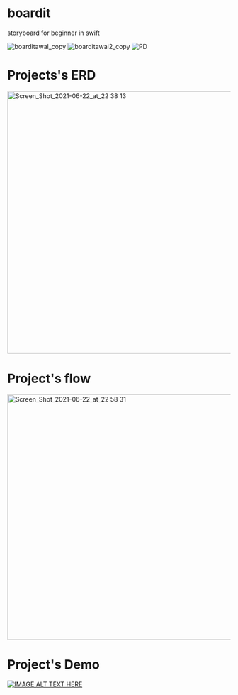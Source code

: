 # boardit
storyboard for beginner in swift

![boarditawal_copy](https://user-images.githubusercontent.com/41385867/139180270-47f9c448-2b33-401d-ae68-8aaf561e01d9.jpg)
![boarditawal2_copy](https://user-images.githubusercontent.com/41385867/139180333-cf18a4d3-b7c5-431d-b4fb-52ebe90ce83f.jpg)
![PD](https://user-images.githubusercontent.com/41385867/139180375-6f901fc9-42b7-4677-8e4e-96ebbb856b1b.jpg)

# Projects's ERD
<img width="591" alt="Screen_Shot_2021-06-22_at_22 38 13" src="https://user-images.githubusercontent.com/41385867/139180472-f28faf34-7259-40ac-a54c-f3095adee6ad.png">

# Project's flow
<img width="552" alt="Screen_Shot_2021-06-22_at_22 58 31" src="https://user-images.githubusercontent.com/41385867/139180531-420c8b65-8fae-420c-8064-12f42131c089.png">

# Project's Demo
[![IMAGE ALT TEXT HERE](https://img.youtube.com/vi/8wy_HpMr_AY/0.jpg)](https://www.youtube.com/watch?v=8wy_HpMr_AY)

